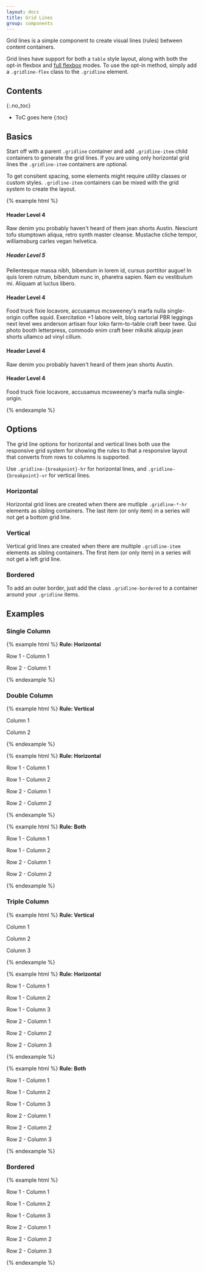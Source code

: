 ```yaml
---
layout: docs
title: Grid Lines
group: components
---
```


Grid lines is a simple component to create visual lines (rules) between content containers.

Grid lines have support for both a `table` style layout, along with both the opt-in flexbox and [full flexbox](/layout/flexbox#full-flexbox-mode) modes.  To use the opt-in method, simply add a `.gridline-flex` class to the `.gridline` element.

## Contents
{:.no_toc}

* ToC goes here
{:toc}

## Basics

Start off with a parent `.gridline` container and add `.gridline-item` child containers to generate the grid lines.  If you are using only horizontal grid lines the `.gridline-item` containers are optional.

To get consitent spacing, some elements might require utility classes or custom styles.  `.gridline-item` containers can be mixed with the grid system to create the layout.

{% example html %}
<div class="gridline gridline-xs-vr gridline-xs-hr">
    <div class="gridline-item col-md-6">
        <h4>Header Level 4</h4>
        <p>Raw denim you probably haven't heard of them jean shorts Austin. Nesciunt tofu stumptown aliqua, retro synth master cleanse. Mustache cliche tempor, williamsburg carles vegan helvetica.</p>
        <h5>Header Level 5</h5>
        <p>Pellentesque massa nibh, bibendum in lorem id, cursus porttitor augue! In quis lorem rutrum, bibendum nunc in, pharetra sapien. Nam eu vestibulum mi. Aliquam at luctus libero.</p>
    </div>
    <div class="gridline-item col-md-6">
        <h4>Header Level 4</h4>
        <p>Food truck fixie locavore, accusamus mcsweeney's marfa nulla single-origin coffee squid. Exercitation +1 labore velit, blog sartorial PBR leggings next level wes anderson artisan four loko farm-to-table craft beer twee. Qui photo booth letterpress, commodo enim craft beer mlkshk aliquip jean shorts ullamco ad vinyl cillum.</p>
    </div>
</div>
<div class="gridline gridline-xs-hr">
    <div class="gridline-item col-md-6">
        <h4>Header Level 4</h4>
        <p>Raw denim you probably haven't heard of them jean shorts Austin.</p>
    </div>
    <div class="gridline-item col-md-6">
        <h4>Header Level 4</h4>
        <p>Food truck fixie locavore, accusamus mcsweeney's marfa nulla single-origin.</p>
    </div>
</div>
{% endexample %}

## Options

The grid line options for horizontal and vertical lines both use the responsive grid system for showing the rules to that a responsive layout that converts from rows to columns is supported.

Use `.gridline-{breakpoint}-hr` for horizontal lines, and `.gridline-{breakpoint}-vr` for vertical lines.

### Horizontal

Horizontal grid lines are created when there are mutliple `.gridline-*-hr` elements as sibling containers. The last item (or only item) in a series will not get a bottom grid line.

### Vertical

Vertical grid lines are created when there are multiple `.gridline-item` elements as sibling containers.  The first item (or only item) in a series will not get a left grid line.

### Bordered

To add an outer border, just add the class `.gridline-bordered` to a container around your `.gridline` items.

## Examples

### Single Column

{% example html %}
<strong>Rule: Horizontal</strong>
<div class="gridline gridline-xs-hr">
    <div class="gridline-item col-md-12">
        <p>Row 1 - Column 1</p>
    </div>
</div>
<div class="gridline gridline-xs-hr">
    <div class="gridline-item col-md-12">
        <p>Row 2 - Column 1</p>
    </div>
</div>
{% endexample %}

### Double Column

{% example html %}
<strong>Rule: Vertical</strong>
<div class="gridline gridline-md-vr">
    <div class="gridline-item col-md-6">
        <p>Column 1</p>
    </div>
    <div class="gridline-item col-md-6">
        <p>Column 2</p>
    </div>
</div>
{% endexample %}

{% example html %}
<strong>Rule: Horizontal</strong>
<div class="gridline gridline-xs-hr">
    <div class="gridline-item col-md-6">
        <p>Row 1 - Column 1</p>
    </div>
    <div class="gridline-item col-md-6">
        <p>Row 1 - Column 2</p>
    </div>
</div>
<div class="gridline gridline-xs-hr">
    <div class="gridline-item col-md-6">
        <p>Row 2 - Column 1</p>
    </div>
    <div class="gridline-item col-md-6">
        <p>Row 2 - Column 2</p>
    </div>
</div>
{% endexample %}

{% example html %}
<strong>Rule: Both</strong>
<div class="gridline gridline-xs-hr gridline-md-vr">
    <div class="gridline-item col-md-6">
        <p>Row 1 - Column 1</p>
    </div>
    <div class="gridline-item col-md-6">
        <p>Row 1 - Column 2</p>
    </div>
</div>
<div class="gridline gridline-xs-hr gridline-md-vr">
    <div class="gridline-item col-md-6">
        <p>Row 2 - Column 1</p>
    </div>
    <div class="gridline-item col-md-6">
        <p>Row 2 - Column 2</p>
    </div>
</div>
{% endexample %}

### Triple Column

{% example html %}
<strong>Rule: Vertical</strong>
<div class="gridline gridline-md-vr">
    <div class="gridline-item col-md-4">
        <p>Column 1</p>
    </div>
    <div class="gridline-item col-md-4">
        <p>Column 2</p>
    </div>
    <div class="gridline-item col-md-4">
        <p>Column 3</p>
    </div>
</div>
{% endexample %}

{% example html %}
<strong>Rule: Horizontal</strong>
<div class="gridline gridline-xs-hr">
    <div class="gridline-item col-md-4">
        <p>Row 1 - Column 1</p>
    </div>
    <div class="gridline-item col-md-4">
        <p>Row 1 - Column 2</p>
    </div>
    <div class="gridline-item col-md-4">
        <p>Row 1 - Column 3</p>
    </div>
</div>
<div class="gridline gridline-xs-hr">
    <div class="gridline-item col-md-4">
        <p>Row 2 - Column 1</p>
    </div>
    <div class="gridline-item col-md-4">
        <p>Row 2 - Column 2</p>
    </div>
    <div class="gridline-item col-md-4">
        <p>Row 2 - Column 3</p>
    </div>
</div>
{% endexample %}

{% example html %}
<strong>Rule: Both</strong>
<div class="gridline gridline-xs-hr gridline-md-vr">
    <div class="gridline-item col-md-4">
        <p>Row 1 - Column 1</p>
    </div>
    <div class="gridline-item col-md-4">
        <p>Row 1 - Column 2</p>
    </div>
    <div class="gridline-item col-md-4">
        <p>Row 1 - Column 3</p>
    </div>
</div>
<div class="gridline gridline-xs-hr gridline-md-vr">
    <div class="gridline-item col-md-4">
        <p>Row 2 - Column 1</p>
    </div>
    <div class="gridline-item col-md-4">
        <p>Row 2 - Column 2</p>
    </div>
    <div class="gridline-item col-md-4">
        <p>Row 2 - Column 3</p>
    </div>
</div>
{% endexample %}

### Bordered
{% example html %}
<div class="gridline-bordered">
    <div class="gridline gridline-xs-hr gridline-md-vr">
        <div class="gridline-item col-md-4">
            <p>Row 1 - Column 1</p>
        </div>
        <div class="gridline-item col-md-4">
            <p>Row 1 - Column 2</p>
        </div>
        <div class="gridline-item col-md-4">
            <p>Row 1 - Column 3</p>
        </div>
    </div>
    <div class="gridline gridline-xs-hr gridline-md-vr">
        <div class="gridline-item col-md-4">
            <p>Row 2 - Column 1</p>
        </div>
        <div class="gridline-item col-md-4">
            <p>Row 2 - Column 2</p>
        </div>
        <div class="gridline-item col-md-4">
            <p>Row 2 - Column 3</p>
        </div>
    </div>
</div>
{% endexample %}